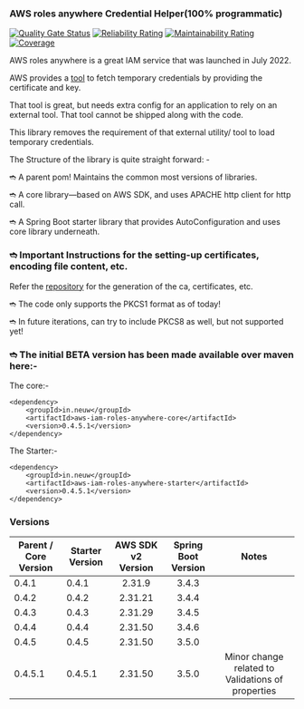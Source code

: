 ### AWS roles anywhere Credential Helper(100% programmatic)

[![Quality Gate Status](https://sonarcloud.io/api/project_badges/measure?project=neuw_aws-iam-roles-anywhere&metric=alert_status&token=c504fc27486350af3da99abb8f023932fe4caab3)](https://sonarcloud.io/summary/new_code?id=neuw_aws-iam-roles-anywhere)
[![Reliability Rating](https://sonarcloud.io/api/project_badges/measure?project=neuw_aws-iam-roles-anywhere&metric=reliability_rating&token=c504fc27486350af3da99abb8f023932fe4caab3)](https://sonarcloud.io/summary/new_code?id=neuw_aws-iam-roles-anywhere)
[![Maintainability Rating](https://sonarcloud.io/api/project_badges/measure?project=neuw_aws-iam-roles-anywhere&metric=sqale_rating&token=c504fc27486350af3da99abb8f023932fe4caab3)](https://sonarcloud.io/summary/new_code?id=neuw_aws-iam-roles-anywhere)
[![Coverage](https://sonarcloud.io/api/project_badges/measure?project=neuw_aws-iam-roles-anywhere&metric=coverage&token=c504fc27486350af3da99abb8f023932fe4caab3)](https://sonarcloud.io/summary/new_code?id=neuw_aws-iam-roles-anywhere)

AWS roles anywhere is a great IAM service that was launched in July 2022.

AWS provides a [tool](https://github.com/aws/rolesanywhere-credential-helper) to fetch temporary credentials by providing the certificate and key.

That tool is great, but needs extra config for an application to rely on an external tool.
That tool cannot be shipped along with the code.

This library removes the requirement of that external utility/ tool to load temporary credentials.

The Structure of the library is quite straight forward: -

➬ A parent pom! Maintains the common most versions of libraries.

➬ A core library—based on AWS SDK, and uses APACHE http client for http call.

➬ A Spring Boot starter library that provides AutoConfiguration and uses core library underneath.

### ➬ Important Instructions for the setting-up certificates, encoding file content, etc.

Refer the [repository](https://github.com/krnbr/roles-anywhere-openssl) for the generation of the ca, certificates, etc.

➬ The code only supports the PKCS1 format as of today!

➬ In future iterations, can try to include PKCS8 as well, but not supported yet! 

### ➬ The initial BETA version has been made available over maven here:-

The core:-

```
<dependency>
    <groupId>in.neuw</groupId>
    <artifactId>aws-iam-roles-anywhere-core</artifactId>
    <version>0.4.5.1</version>
</dependency>
```

The Starter:-

```
<dependency>
    <groupId>in.neuw</groupId>
    <artifactId>aws-iam-roles-anywhere-starter</artifactId>
    <version>0.4.5.1</version>
</dependency>
```

### Versions

| Parent / Core Version | Starter Version | AWS SDK v2 Version | Spring Boot Version |                       Notes                       |
|-----------------------|-----------------|:------------------:|:-------------------:|:-------------------------------------------------:|
| 0.4.1                 | 0.4.1           |       2.31.9       |        3.4.3        |                                                   |
| 0.4.2                 | 0.4.2           |      2.31.21       |        3.4.4        |                                                   |
| 0.4.3                 | 0.4.3           |      2.31.29       |        3.4.5        |                                                   |
| 0.4.4                 | 0.4.4           |      2.31.50       |        3.4.6        |                                                   |
| 0.4.5                 | 0.4.5           |      2.31.50       |        3.5.0        |                                                   |
| 0.4.5.1               | 0.4.5.1         |      2.31.50       |        3.5.0        | Minor change related to Validations of properties |


